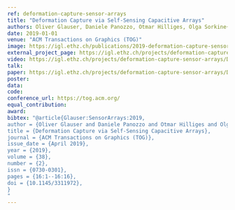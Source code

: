 ```yaml
---
ref: deformation-capture-sensor-arrays
title: "Deformation Capture via Self-Sensing Capacitive Arrays"
authors: Oliver Glauser, Daniele Panozzo, Otmar Hilliges, Olga Sorkine{-}Hornung
date: 2019-01-01
venue: "ACM Transactions on Graphics (TOG)"
image: https://igl.ethz.ch/publications/2019-deformation-capture-sensor-arrays-thumb.jpg
external_project_page: https://igl.ethz.ch/projects/deformation-capture-sensor-arrays/
video: https://igl.ethz.ch/projects/deformation-capture-sensor-arrays/Deformation-Capture-Sensor-Arrays-2019.mp4
talk: 
paper: https://igl.ethz.ch/projects/deformation-capture-sensor-arrays/Deformation-Capture-Sensor-Arrays-2019.pdf
poster: 
data: 
code: 
conference_url: https://tog.acm.org/
equal_contribution: 
award: 
bibtex: "@article{Glauser:SensorArrays:2019,
author = {Oliver Glauser and Daniele Panozzo and Otmar Hilliges and Olga Sorkine{-}Hornung},
title = {Deformation Capture via Self-Sensing Capacitive Arrays},
journal = {ACM Transactions on Graphics (TOG)},
issue_date = {April 2019},
year = {2019},
volume = {38},
number = {2},
issn = {0730-0301},
pages = {16:1--16:16},
doi = {10.1145/3311972},
}
"
---
```

